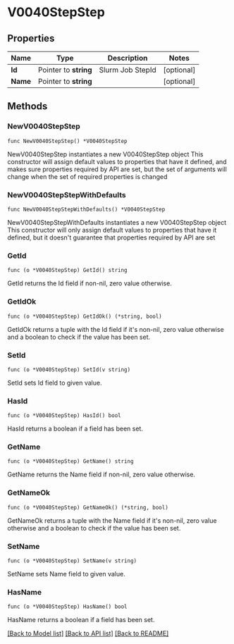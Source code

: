 # V0040StepStep

## Properties

Name | Type | Description | Notes
------------ | ------------- | ------------- | -------------
**Id** | Pointer to **string** | Slurm Job StepId | [optional] 
**Name** | Pointer to **string** |  | [optional] 

## Methods

### NewV0040StepStep

`func NewV0040StepStep() *V0040StepStep`

NewV0040StepStep instantiates a new V0040StepStep object
This constructor will assign default values to properties that have it defined,
and makes sure properties required by API are set, but the set of arguments
will change when the set of required properties is changed

### NewV0040StepStepWithDefaults

`func NewV0040StepStepWithDefaults() *V0040StepStep`

NewV0040StepStepWithDefaults instantiates a new V0040StepStep object
This constructor will only assign default values to properties that have it defined,
but it doesn't guarantee that properties required by API are set

### GetId

`func (o *V0040StepStep) GetId() string`

GetId returns the Id field if non-nil, zero value otherwise.

### GetIdOk

`func (o *V0040StepStep) GetIdOk() (*string, bool)`

GetIdOk returns a tuple with the Id field if it's non-nil, zero value otherwise
and a boolean to check if the value has been set.

### SetId

`func (o *V0040StepStep) SetId(v string)`

SetId sets Id field to given value.

### HasId

`func (o *V0040StepStep) HasId() bool`

HasId returns a boolean if a field has been set.

### GetName

`func (o *V0040StepStep) GetName() string`

GetName returns the Name field if non-nil, zero value otherwise.

### GetNameOk

`func (o *V0040StepStep) GetNameOk() (*string, bool)`

GetNameOk returns a tuple with the Name field if it's non-nil, zero value otherwise
and a boolean to check if the value has been set.

### SetName

`func (o *V0040StepStep) SetName(v string)`

SetName sets Name field to given value.

### HasName

`func (o *V0040StepStep) HasName() bool`

HasName returns a boolean if a field has been set.


[[Back to Model list]](../README.md#documentation-for-models) [[Back to API list]](../README.md#documentation-for-api-endpoints) [[Back to README]](../README.md)


